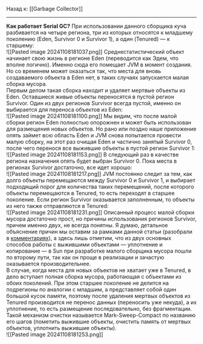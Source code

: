 Назад к: [[Garbage Collector]]

---

**Как работает Serial GC?**
При использовании данного сборщика куча разбивается на четыре региона, три из которых относятся к младшему поколению (Eden, Survivor 0 и Survivor 1), а один (Tenured) — к старшему:  
![[Pasted image 20241108181037.png]]
Среднестатистический объект начинает свою жизнь в регионе Eden (переводится как Эдем, что вполне логично). Именно сюда его помещает JVM в момент создания. Но со временем может оказаться так, что места для вновь создаваемого объекта в Eden нет, в таких случаях запускается малая сборка мусора.  
Первым делом такая сборка находит и удаляет мертвые объекты из Eden. Оставшиеся живые объекты переносятся в пустой регион Survivor. Один из двух регионов Survivor всегда пустой, именно он выбирается для переноса объектов из Eden:  
![[Pasted image 20241108181100.png]]
Мы видим, что после малой сборки регион Eden полностью опорожнен и может быть использован для размещения новых объектов. Но рано или поздно наше приложение опять займет всю область Eden и JVM снова попытается провести малую сборку, на этот раз очищая Eden и частично занятый Survivor 0, после чего перенося все выжившие объекты в пустой регион Survivor 1:  
![[Pasted image 20241108181153.png]]
В следующий раз в качестве региона назначения опять будет выбран Survivor 0. Пока места в регионах Survivor достаточно, все идет хорошо:  
![[Pasted image 20241108181217.png]]
JVM постоянно следит за тем, как долго объекты перемещаются между Survivor 0 и Survivor 1, и выбирает подходящий порог для количества таких перемещений, после которого объекты перемещаются в Tenured, то есть переходят в старшее поколение. Если регион Survivor оказывается заполненным, то объекты из него также отправляются в Tenured:  
  ![[Pasted image 20241108181231.png]]
Описанный процесс малой сборки мусора достаточно прост, но причины использования регионов Survivor, причем именно двух, не всегда понятны. Я думаю, детальное объяснение причин мы оставим за рамками данной статьи (разобрали в [комментариях](https://habr.com/ru/articles/269707/#comment_8633685)), а здесь лишь отметим, что из двух основных способов работы с выжившими объектами — уплотнение и копирование — в Sun при разработке малого сборщика мусора пошли по второму пути, так как он проще в реализации и зачастую оказывается производительнее.  
В случае, когда места для новых объектов не хватает уже в Tenured, в дело вступает полная сборка мусора, работающая с объектами из обоих поколений. При этом старшее поколение не делится на подрегионы по аналогии с младшим, а представляет собой один большой кусок памяти, поэтому после удаления мертвых объектов из Tenured производится не перенос данных (переносить уже некуда), а их уплотнение, то есть размещение последовательно, без фрагментации. Такой механизм очистки называется Mark-Sweep-Compact по названию его шагов (пометить выжившие объекты, очистить память от мертвых объектов, уплотнить выжившие объекты).  
![[Pasted image 20241108181253.png]]
